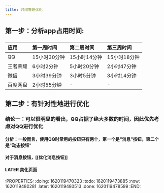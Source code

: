 ```yaml
---
title: 时间管理优化
---
```


## 第一步：分析app占用时间:
### 
| 应用|第一周时间 |第二周时间|第三周时间|
|:--|:--|:--|:--|
|QQ|15小时30分钟|15小时14分钟|15小时18分钟|
|王者荣耀|6小时2分钟|5小时20分钟|2小时47分钟|
|微信|3小时39分钟|3小时5分钟|3小时14分钟|
|百度网盘|2小时55分钟|-|-|
## 第二步：有针对性地进行优化
### 结论一：可以很明显的看出，QQ占据了绝大多数的时间，因此优先考虑对QQ进行优化
#### 分析：一般而言，使用QQ时常用的按钮只有两个，第一个是"消息"按钮，第二个是"动态按钮"
#### 对于消息按钮，[[优化消息按钮]]
#### LATER 美化页面
:PROPERTIES:
:doing: 1620119470323
:todo: 1620119473885
:now: 1620119480281
:later: 1620119480513
:done: 1620119478599
:END:
####
###
##